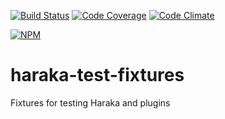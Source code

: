 [![Build Status][ci-img]][ci-url]
[![Code Coverage][cov-img]][cov-url]
[![Code Climate][clim-img]][clim-url]

[![NPM][npm-img]][npm-url]

# haraka-test-fixtures

Fixtures for testing Haraka and plugins



[ci-img]: https://travis-ci.org/haraka/haraka-test-fixtures.svg
[ci-url]: https://travis-ci.org/haraka/haraka-test-fixtures
[cov-img]: https://codecov.io/github/haraka/haraka-test-fixtures/coverage.svg
[cov-url]: https://codecov.io/github/haraka/haraka-test-fixtures
[clim-img]: https://codeclimate.com/github/haraka/haraka-test-fixtures/badges/gpa.svg
[clim-url]: https://codeclimate.com/github/haraka/haraka-test-fixtures
[npm-img]: https://nodei.co/npm/haraka-test-fixtures.png
[npm-url]: https://www.npmjs.com/package/haraka-test-fixtures
